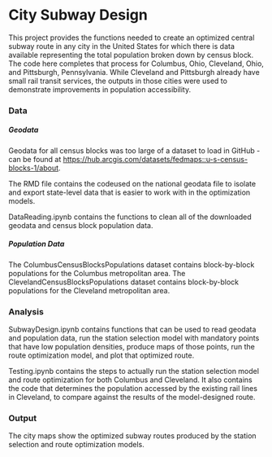 # City Subway Design

This project provides the functions needed to create an optimized central subway route in any city in the United States for which there is data available representing the total population broken down by census block. The code here completes that process for Columbus, Ohio, Cleveland, Ohio, and Pittsburgh, Pennsylvania. While Cleveland and Pittsburgh already have small rail transit services, the outputs in those cities were used to demonstrate improvements in population accessibility.

### Data

##### Geodata
Geodata for all census blocks was too large of a dataset to load in GitHub - can be found at https://hub.arcgis.com/datasets/fedmaps::u-s-census-blocks-1/about.

The RMD file contains the codeused on the national geodata file to isolate and export state-level data that is easier to work with in the optimization models.

DataReading.ipynb contains the functions to clean all of the downloaded geodata and census block population data.

##### Population Data
The ColumbusCensusBlocksPopulations dataset contains block-by-block populations for the Columbus metropolitan area.
The ClevelandCensusBlocksPopulations dataset contains block-by-block populations for the Cleveland metropolitan area.

### Analysis

SubwayDesign.ipynb contains functions that can be used to read geodata and population data, run the station selection model with mandatory points that have low population densities, produce maps of those points, run the route optimization model, and plot that optimized route.

Testing.ipynb contains the steps to actually run the station selection model and route optimization for both Columbus and Cleveland. It also contains the code that determines the population accessed by the existing rail lines in Cleveland, to compare against the results of the model-designed route.

### Output

The city maps show the optimized subway routes produced by the station selection and route optimization models.
